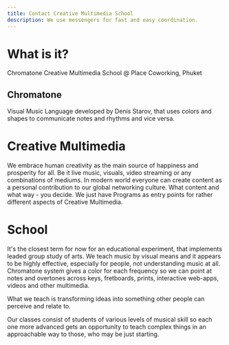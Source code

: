 ```yaml
---
title: Contact Creative Multimedia School
description: We use messengers for fast and easy coordination.
---
```


# What is it?

Chromatone Creative Multimedia School @ Place Coworking, Phuket

## Chromatone

Visual Music Language developed by Denis Starov, that uses colors and shapes to communicate notes and rhythms and vice versa.

# Creative Multimedia

We embrace human creativity as the main source of happiness and prosperity for all. Be it live music, visuals, video streaming or any combinations of mediums. In modern world everyone can create content as a personal contribution to our global networking culture. What content and what way - you decide. We just have Programs as entry points for rather different aspects of Creative Multimedia.

# School

It's the closest term for now for an educational experiment, that implements leaded group study of arts. We teach music by visual means and it appears to be highly effective, especially for people, not understanding music at all. Chromatone system gives a color for each frequency so we can point at notes and overtones across keys, fretboards, prints, interactive web-apps, videos and other multimedia.

What we teach is transforming ideas into something other people can perceive and relate to.

Our classes consist of students of various levels of musical skill so each one more advanced gets an opportunity to teach complex things in an approachable way to those, who may be just starting.
